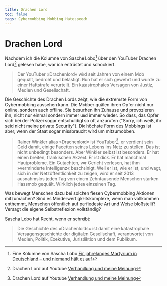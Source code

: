 ```yaml
---
title: Drachen Lord
toc: false
tags: Cybermobbing Mobbing Hatespeech
---
```


# Drachen Lord

Nachdem ich die Kolumne von Sasche Lobo[^saschalobo] über den YouTuber Drachen Lord[^drachenlord] gelesen habe, war ich entrüstet und schockiert.

>Der YouTuber »Drachenlord« wird seit Jahren von einem Mob gequält, bedroht und belästigt. Nun hat er sich gewehrt und wurde zu einer Haftstrafe verurteilt. Ein katastrophales Versagen von Justiz, Medien und Gesellschaft. 

Die Geschichte des Drachen Lords zeigt, wie die extremste Form von Cybermobbing aussehen kann. Die Mobber quälen ihren Opfer nicht nur online, sondern auch offline. Sie besuchen ihn Zuhause und provozieren ihn, nicht nur einmal sondern immer und immer wieder. So dass, das Opfer sich bei der Polizei sogar entschuldigt so oft anzurufen ("Sorry, ich weiß, ihr seid nicht meine private Security"). Die höchste Form des Mobbings ist aber, wenn der Staat sogar missbraucht wird um mitzumobben.

>Rainer Winkler alias »Drachenlord« ist YouTuber[^drachenlord], er verdient sein Geld damit, einige Facetten seines Lebens ins Netz zu stellen. Das ist nicht unbedingt besonders. Aber Winkler selbst ist besonders. Er hat einen breiten, fränkischen Akzent. Er ist dick. Er hat manchmal Hautprobleme. Ein Gutachten, vor Gericht verlesen, hat ihm »verminderte Intelligenz« bescheinigt. Weil er ist, wie er ist, und wagt, sich in der Netzöffentlichkeit zu zeigen, wird er seit 2013 ausnahmslos jeden Tag von einem Zehntausende Menschen starken Hassmob gequält. Wirklich jeden einzelnen Tag.

Was bewegt Menschen dazu bei solchen fiesen Cybermobbing Aktionen mitzumachen? Sind es Minderwertigkeitskomplexe, wenn man vollkommen enthemmt, Menschen öffentlich auf perfiedeste Art und Weise bloßstellt? Versagt die eigene Selbstreflexion vollständig?

Sascha Lobo hat Recht, wenn er schreibt: 

>Die Geschichte des »Drachenlords« ist damit eine katastrophale Versagensgeschichte der digitalen Gesellschaft, verantwortet von Medien, Politik, Exekutive, Jurisdiktion und dem Publikum.

[^saschalobo]: Eine Kolumne von Sascha Lobo [Ein jahrelanges Martyrium in Deutschland – und niemand hält es auf](https://www.spiegel.de/netzwelt/netzpolitik/der-fall-drachenlord-ein-jahrelanges-martyrium-in-deutschland-und-niemand-haelt-es-auf-kolumne-a-91b94ce3-ab01-4ac1-9286-d85bea144928)
[^drachenlord]: Drachen Lord auf Youtube [Verhandlung und meine Meinung](https://youtu.be/S3dNn7FhAdQ)
